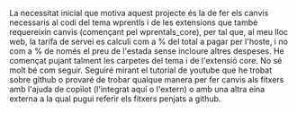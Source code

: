 La necessitat inicial que motiva aquest projecte és la de fer els canvis necessaris al codi del tema wprentls i de les extensions que també requereixin canvis (començant pel wprentals_core), per tal que, al meu lloc web, la tarifa de servei es calculi com a % del total a pagar per l'hoste, i no com a % de només el preu de l'estada sense incloure altres despeses.
He començat pujant talment les carpetes del tema i de l'extensió core.
No sé molt bé com seguir. Seguiré mirant el tutorial de youtube que he trobat sobre github o provaré de trobar qualque manera per fer canvis als fitxers amb l'ajuda de copilot (l'integrat aquí o l'extern) o amb una altra eina externa a la qual pugui referir els fitxers penjats a github.
